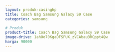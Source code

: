 ```yaml
---
layout: produk-casinghp
title: Coach Bag Samsung Galaxy S9 Case
categories: samsung

# Produk
product-title: Coach Bag Samsung Galaxy S9 Case
image-drive: 1ahOo70KgaDFSPUX_zVCAbau3RCppt4Qw
harga: 90000
---
```

